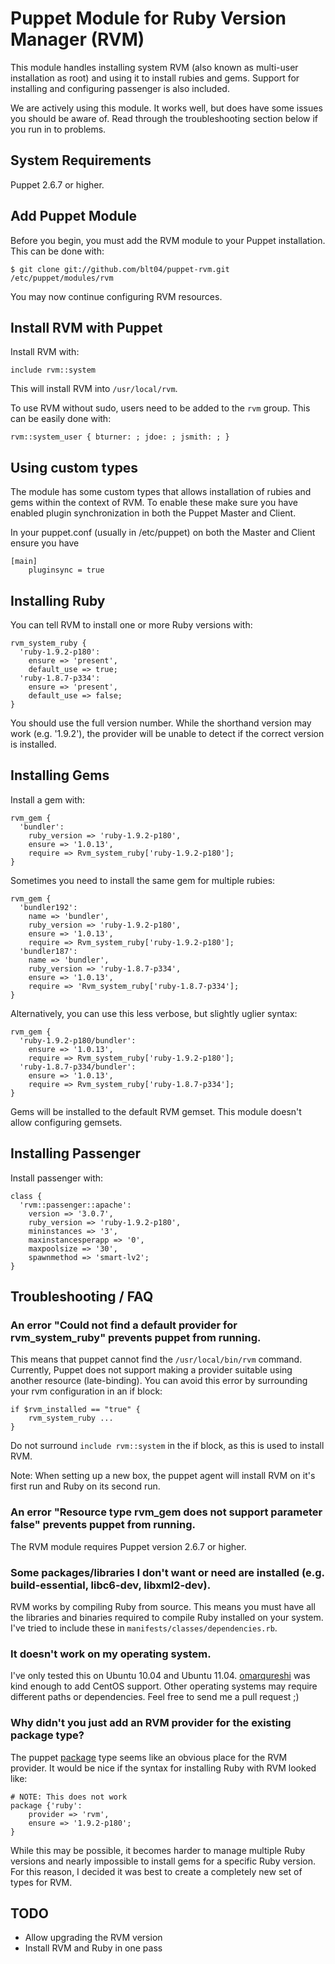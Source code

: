 Puppet Module for Ruby Version Manager (RVM)
==============================================

This module handles installing system RVM (also known as multi-user installation
as root) and using it to install rubies and gems.  Support for installing and
configuring passenger is also included.

We are actively using this module.  It works well, but does have some issues you
should be aware of.  Read through the troubleshooting section below if you run in
to problems.


## System Requirements

Puppet 2.6.7 or higher.


## Add Puppet Module

Before you begin, you must add the RVM module to your Puppet installation.  This can be done with:

    $ git clone git://github.com/blt04/puppet-rvm.git /etc/puppet/modules/rvm

You may now continue configuring RVM resources.


## Install RVM with Puppet

Install RVM with:

    include rvm::system

This will install RVM into `/usr/local/rvm`.

To use RVM without sudo, users need to be added to the `rvm` group.  This can be easily done with:

    rvm::system_user { bturner: ; jdoe: ; jsmith: ; }

## Using custom types

The module has some custom types that allows installation of rubies and gems within the context of RVM. To enable these make sure you have enabled plugin synchronization in both the Puppet Master and Client.

In your puppet.conf (usually in /etc/puppet) on both the Master and Client ensure you have 

    [main]
        pluginsync = true

## Installing Ruby

You can tell RVM to install one or more Ruby versions with:

    rvm_system_ruby {
      'ruby-1.9.2-p180':
        ensure => 'present',
        default_use => true;
      'ruby-1.8.7-p334':
        ensure => 'present',
        default_use => false;
    }

You should use the full version number.  While the shorthand version may work (e.g. '1.9.2'), the provider will be unable to detect if the correct version is installed.


## Installing Gems

Install a gem with:

    rvm_gem {
      'bundler':
        ruby_version => 'ruby-1.9.2-p180',
        ensure => '1.0.13',
        require => Rvm_system_ruby['ruby-1.9.2-p180'];
    }

Sometimes you need to install the same gem for multiple rubies:

    rvm_gem {
      'bundler192':
        name => 'bundler',
        ruby_version => 'ruby-1.9.2-p180',
        ensure => '1.0.13',
        require => Rvm_system_ruby['ruby-1.9.2-p180'];
      'bundler187':
        name => 'bundler',
        ruby_version => 'ruby-1.8.7-p334',
        ensure => '1.0.13',
        require => 'Rvm_system_ruby['ruby-1.8.7-p334'];
    }

Alternatively, you can use this less verbose, but slightly uglier syntax:

    rvm_gem {
      'ruby-1.9.2-p180/bundler':
        ensure => '1.0.13',
        require => Rvm_system_ruby['ruby-1.9.2-p180'];
      'ruby-1.8.7-p334/bundler':
        ensure => '1.0.13',
        require => Rvm_system_ruby['ruby-1.8.7-p334'];
    }

Gems will be installed to the default RVM gemset.  This module doesn't allow configuring gemsets.


## Installing Passenger

Install passenger with:

    class {
      'rvm::passenger::apache':
        version => '3.0.7',
        ruby_version => 'ruby-1.9.2-p180',
        mininstances => '3',
        maxinstancesperapp => '0',
        maxpoolsize => '30',
        spawnmethod => 'smart-lv2';
    }


## Troubleshooting / FAQ

### An error "Could not find a default provider for rvm\_system\_ruby" prevents puppet from running.

This means that puppet cannot find the `/usr/local/bin/rvm` command.  Currently, Puppet does not support making a provider suitable using another resource (late-binding).  You can avoid this error by surrounding your rvm configuration in an if block:

    if $rvm_installed == "true" {
        rvm_system_ruby ...
    }

Do not surround `include rvm::system` in the if block, as this is used to install RVM.

Note:  When setting up a new box, the puppet agent will install RVM on it's first run and Ruby on its second run.


### An error "Resource type rvm_gem does not support parameter false" prevents puppet from running.

The RVM module requires Puppet version 2.6.7 or higher.


### Some packages/libraries I don't want or need are installed (e.g. build-essential, libc6-dev, libxml2-dev).

RVM works by compiling Ruby from source.  This means you must have all the libraries and binaries required to compile Ruby installed on your system.  I've tried to include these in `manifests/classes/dependencies.rb`.


### It doesn't work on my operating system.

I've only tested this on Ubuntu 10.04 and Ubuntu 11.04.  [omarqureshi](https://github.com/omarqureshi) was kind enough to add CentOS support.  Other operating systems may require different paths or dependencies.  Feel free to send me a pull request ;)


### Why didn't you just add an RVM provider for the existing package type?

The puppet [package](http://docs.puppetlabs.com/references/latest/type.html#package)
type seems like an obvious place for the RVM provider.  It would be nice if the syntax
for installing Ruby with RVM looked like:

    # NOTE: This does not work
    package {'ruby':
        provider => 'rvm',
        ensure => '1.9.2-p180';
    }

While this may be possible, it becomes harder to manage multiple Ruby versions and
nearly impossible to install gems for a specific Ruby version.  For this reason,
I decided it was best to create a completely new set of types for RVM.


## TODO

* Allow upgrading the RVM version
* Install RVM and Ruby in one pass
